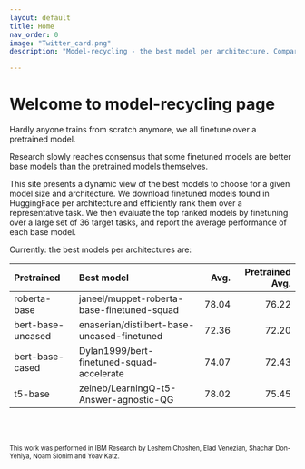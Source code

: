 ```yaml
---
layout: default
title: Home
nav_order: 0
image: "Twitter_card.png"
description: "Model-recycling - the best model per architecture. Comparing finetuned models from HF, as base models for future finetune on texts. "

---
```

# Welcome to model-recycling page

Hardly anyone trains from scratch anymore, we all finetune over a pretrained model. 

Research slowly reaches consensus that some finetuned models are better base models than the pretrained models 
themselves.

This site presents a dynamic view of the best models to choose for a given model size and architecture. We download
 finetuned models found in HuggingFace per architecture and efficiently rank them over a representative task.
 We then evaluate the top ranked models by finetuning over a large set of 36 target tasks, and report the average
 performance of each base model.


Currently: the best models per architectures are:
<br>

| Pretrained        | Best model                                  |   Avg. |   Pretrained Avg. |
|:------------------|:--------------------------------------------|-------:|------------------:|
| roberta-base      | janeel/muppet-roberta-base-finetuned-squad  |  78.04 |             76.22 |
| bert-base-uncased | enaserian/distilbert-base-uncased-finetuned |  72.36 |             72.20 |
| bert-base-cased   | Dylan1999/bert-finetuned-squad-accelerate   |  74.07 |             72.43 |
| t5-base           | zeineb/LearningQ-t5-Answer-agnostic-QG      |  78.02 |             75.45 |

<br>
<br>

<span style="font-size:0.8em;">This work was performed in IBM Research by Leshem Choshen, Elad Venezian, Shachar Don-Yehiya, Noam Slonim and Yoav Katz.</span>